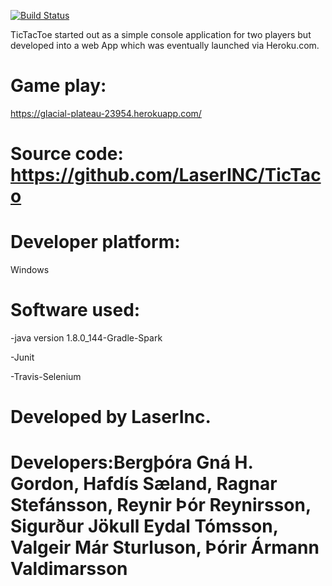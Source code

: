 ﻿[![Build Status](https://travis-ci.org/LaserINC/TicTaco.svg?branch=development_master)](https://travis-ci.org/LaserINC/TicTaco)

TicTacToe started out as a simple console application for two players but
developed into a web App which was eventually launched via Heroku.com.


# Game play: 

https://glacial-plateau-23954.herokuapp.com/


# Source code: https://github.com/LaserINC/TicTaco


# Developer platform: 

Windows


# Software used:

-java version 1.8.0_144-Gradle-Spark

-Junit

-Travis-Selenium

 

# Developed by LaserInc.
# Developers:Bergþóra Gná H. Gordon, Hafdís Sæland, Ragnar Stefánsson, Reynir Þór Reynirsson, Sigurður Jökull Eydal Tómsson, Valgeir Már Sturluson, Þórir Ármann Valdimarsson
